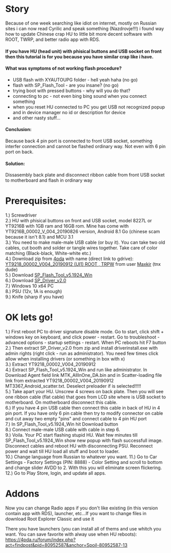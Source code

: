 # Story  
Because of one week searching like idiot on internet, mostly on Russian sites i can now read Cyrilic and speak something (Nazdrovje!!!) i found way how to update Chinese crap HU to little bit more decent software with ROOT, TWRP, and better radio app with RDS.  
  
#### If you have HU (head unit) with phisical buttons and USB socket on front then this tutorial is for you because you have similar crap like i have.  
  
#### What was symptoms of not working flash procedure? 
- USB flash with XYAUTOUPG folder - hell yeah haha (no go) 
- flash with SP_Flash_Tool - are you insane? (no go)
- trying boot with pressed buttons - why will you do that?
- connecting to pc - not even bing bing sound when you connect something
- when you reset HU connected to PC you get USB not recognized popup and in device manager no id or description for device 
- and other nasty stuff...  
  
#### Conclusion:  
Because back 4 pin port is connected to front USB socket, something interfer connection and cannot be flashed ordinary way. Not even with 6 pin port on back.  
#### Solution: 
Dissasembly back plate and disconnect ribbon cable from front USB socket to motherboard and flash in ordinary way  

# Prerequisites:  
1.) Screwdriver  
2.) HU with phisical buttons on front and USB socket, model 8227L or YT9216B with 1GB ram and 16GB rom. Mine has come with YT9216B_00002_V_004_20190826 version, Android 8.1 Go (chinese scam because it isn't 8.1) and MCU 3.1  
3.) You need to make male-male USB cable (or buy it). You can take two old cables, cut booth and solder or tangle wires together. Take care of color matching (Black-black, White-white etc.)  
4.) Download zip from [4pda](https://4pda.ru/forum/index.php?showtopic=936535&st=14340#entry89982813) with name (direct link to gdrive): [YT9218_00002_V004_20190912 (UI1) ROOT , TRPW](https://4pda.ru/pages/go/?u=https%3A%2F%2Fdrive.google.com%2Fopen%3Fid%3D1eooFBvIp-W-OnpAq6WPuqgG6cDhd2FGv&e=89982813&f=https%3A%2F%2F4pda.ru%2Fforum%2Findex.php%3Fshowtopic%3D936535%26st%3D14340%23entry89982813) from user [Maxkir](https://4pda.ru/forum/index.php?showuser=8537307) (tnx dude)  
5.) Download [SP_Flash_Tool_v5.1924_Win](https://spflashtools.com/windows/sp-flash-tool-v5-1924)  
6.) Download [SP_Driver_v2.0](https://androidfilehost.com/?fid=24438995911977169)  
7.) Windows 10 x64 PC  
8.) PSU (12v, 1A is enough)  
9.) Knife (sharp if you have)  

# OK lets go!  
1.) First reboot PC to driver signature disable mode. Go to start, click shift + windows key on keyboard, and click power - restart. Go to troubleshoot - advanced options - startup settings - restart. When PC reboots hit F7 button  
2.) Then extract SP_Driver_v2.0 from zip and install driverinstall.exe with admin rights (right click - run as administrator). You need few times click allow when installing drivers (or something in box with x)  
3.) Extract YT9218_00002_V004_20190912  
4.) Extract SP_Flash_Tool_v5.1924_Win and run like administrator. In Download Agent field link MTK_AllInOne_DA.bin and in Scatter-loading file link from extracted YT9218_00002_V004_20190912 MT3367_Android_scatter.txt. Deselect preloader if is selected!!!!!  
5.) Take apart your HU. Unscrew 4 screws on back plate. Then you will see one ribbon cable (flat cable) that goes from LCD site where is USB socket to motherboard. On motherboard disconnect this cable.  
6.) If you have 4 pin USB cable then connect this cable in back of HU in 4 pin port. If you have only 6 pin cable then try to modify connector on cable and cut away two empty "pins" and connect cable to 4 pin HU port  
7.) In SP_Flash_Tool_v5.1924_Win hit Download button  
8.) Connect male-male USB cable with cable in step 6.  
9.) Voila. Your PC start flashing stupid HU. Wait few minutes till SP_Flash_Tool_v5.1924_Win show new popup with flash successfull image. Disconnect cables and reboot HU with disconnecting PSU. Reconnect power and wait till HU load all stuff and boot to loader.  
10.) Change language from Russian to whatever you want. 
11.) Go to Car Settings - Factory Settings (PIN: 8888) - Color Setting and scroll to bottom and change slider AVDD to 2. With this you will eliminate screen flickering.  
12.) Go to Play Store, login, and update all apps.  
  
# Addons  
Now you can change Radio apps if you don't like existing (in this version contain app with RDS), launcher, etc...If you want to change files in download Root Explorer Classic and use it  
  
There you have launchers (you can install all of thems and use whitch you want. You can save favorite with alway use when HU reboots): https://4pda.ru/forum/index.php?act=findpost&pid=80952587&anchor=Spoil-80952587-13 
